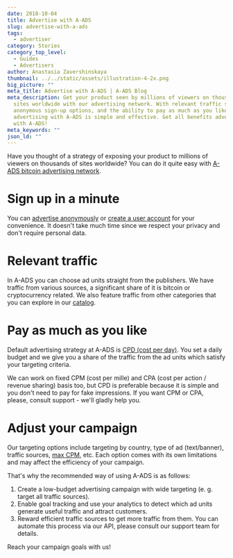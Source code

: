 ```yaml
---
date: 2018-10-04
title: Advertise with A-ADS
slug: advertise-with-a-ads
tags:
  - advertiser
category: Stories
category_top_level:
  - Guides
  - Advertisers
author: Anastasia Zavershinskaya
thumbnail: ../../static/assets/illustration-4-2x.png
big_picture: ""
meta_title: Advertise with A-ADS | A-ADS Blog
meta_description: Get your product seen by millions of viewers on thousands of
  sites worldwide with our advertising network. With relevant traffic sources,
  anonymous sign-up options, and the ability to pay as much as you like,
  advertising with A-ADS is simple and effective. Get all benefits advertising
  with A-ADS!
meta_keywords: ""
json_ld: ""
---
```

Have you thought of a strategy of exposing your product to millions of viewers on thousands of sites worldwide? You can do it quite easy with [A-ADS bitcoin advertising network](https://a-ads.com).

# Sign up in a minute

You can [advertise anonymously](https://a-ads.com/campaigns/new) or [create a user account](https://a-ads.com/user/sign_up) for your convenience. It doesn't take much time since we respect your privacy and don't require personal data.

# Relevant traffic

In A-ADS you can choose ad units straight from the publishers. We have traffic from various sources, a significant share of it is bitcoin or cryptocurrency related. We also feature traffic from other categories that you can explore in our [catalog](https://a-ads.com/catalog).

# Pay as much as you like

Default advertising strategy at A-ADS is [CPD (cost per day)](https://a-ads.com/blog/2019-08-11-how-does-daily-budget-work/). You set a daily budget and we give you a share of the traffic from the ad units which satisfy your targeting criteria.

We can work on fixed CPM (cost per mille) and CPA (cost per action / revenue sharing) basis too, but CPD is preferable because it is simple and you don't need to pay for fake impressions. If you want CPM or CPA, please, consult support - we'll gladly help you.

# Adjust your campaign

Our targeting options include targeting by country, type of ad (text/banner), traffic sources, [max CPM](https://a-ads.com/blog/the-maximum-allowed-max-cpm-is-100-000-now/), etc. Each option comes with its own limitations and may affect the efficiency of your campaign.

That's why the recommended way of using A-ADS is as follows:

1. Create a low-budget advertising campaign with wide targeting (e. g. target all traffic sources).
2. Enable goal tracking and use your analytics to detect which ad units generate useful traffic and attract customers.
3. Reward efficient traffic sources to get more traffic from them. You can automate this process via our API, please consult our support team for details.

Reach your campaign goals with us!